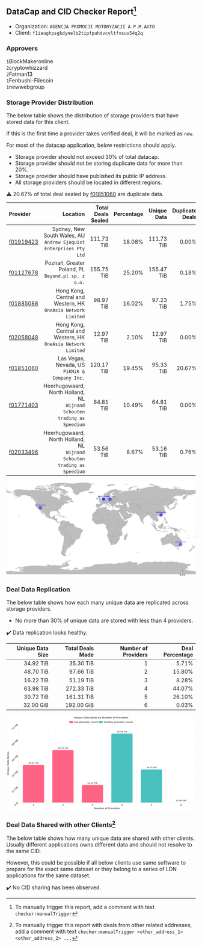 ## DataCap and CID Checker Report[^1]
 - Organization: `AGENCJA PROMOCJI MOTORYZACJI A.P.M.AUTO`
 - Client: `f1ieughpsgkdynelb2tipfpuhdvcvltfvsuv54q2q`
### Approvers
`1`BlockMakeronline<br/>`2`cryptowhizzard<br/>`2`Fatman13<br/>`1`Fenbushi-Filecoin<br/>`1`newwebgroup

### Storage Provider Distribution
The below table shows the distribution of storage providers that have stored data for this client.

If this is the first time a provider takes verified deal, it will be marked as `new`.

For most of the datacap application, below restrictions should apply.
 - Storage provider should not exceed 30% of total datacap.
 - Storage provider should not be storing duplicate data for more than 20%.
 - Storage provider should have published its public IP address.
 - All storage providers should be located in different regions.

⚠️ 20.67% of total deal sealed by [f01851060](https://filfox.info/en/address/f01851060) are duplicate data.

| Provider                                              |                                                                    Location | Total Deals Sealed | Percentage | Unique Data | Duplicate Deals |
| :---------------------------------------------------- | --------------------------------------------------------------------------: | -----------------: | ---------: | ----------: | --------------: |
| [f01919423](https://filfox.info/en/address/f01919423) |       Sydney, New South Wales, AU<br/>`Andrew Sjoquist Enterprises Pty Ltd` |         111.73 TiB |     18.08% |  111.73 TiB |           0.00% |
| [f01127678](https://filfox.info/en/address/f01127678) |                       Poznań, Greater Poland, PL<br/>`Beyond.pl sp. z o.o.` |         155.75 TiB |     25.20% |  155.47 TiB |           0.18% |
| [f01885088](https://filfox.info/en/address/f01885088) |            Hong Kong, Central and Western, HK<br/>`OneAsia Network Limited` |          98.97 TiB |     16.02% |   97.23 TiB |           1.75% |
| [f02058048](https://filfox.info/en/address/f02058048) |            Hong Kong, Central and Western, HK<br/>`OneAsia Network Limited` |          12.97 TiB |      2.10% |   12.97 TiB |           0.00% |
| [f01851060](https://filfox.info/en/address/f01851060) |                           Las Vegas, Nevada, US<br/>`PiKNiK & Company Inc.` |         120.17 TiB |     19.45% |   95.33 TiB |          20.67% |
| [f01771403](https://filfox.info/en/address/f01771403) | Heerhugowaard, North Holland, NL<br/>`Wijnand Schouten trading as Speedium` |          64.81 TiB |     10.49% |   64.81 TiB |           0.00% |
| [f02033496](https://filfox.info/en/address/f02033496) | Heerhugowaard, North Holland, NL<br/>`Wijnand Schouten trading as Speedium` |          53.56 TiB |      8.67% |   53.16 TiB |           0.76% |

<img src="https://raw.githubusercontent.com/data-preservation-programs/filplus-checker-assets/main/filecoin-project/filecoin-plus-large-datasets/issues/928/1679389747504.png"/>

### Deal Data Replication
The below table shows how each many unique data are replicated across storage providers.

- No more than 30% of unique data are stored with less than 4 providers.

✔️ Data replication looks healthy.

| Unique Data Size | Total Deals Made | Number of Providers | Deal Percentage |
| ---------------: | ---------------: | ------------------: | --------------: |
|        34.92 TiB |        35.30 TiB |                   1 |           5.71% |
|        48.70 TiB |        97.66 TiB |                   2 |          15.80% |
|        16.22 TiB |        51.19 TiB |                   3 |           8.28% |
|        63.98 TiB |       272.33 TiB |                   4 |          44.07% |
|        30.72 TiB |       161.31 TiB |                   5 |          26.10% |
|        32.00 GiB |       192.00 GiB |                   6 |           0.03% |

<img src="https://raw.githubusercontent.com/data-preservation-programs/filplus-checker-assets/main/filecoin-project/filecoin-plus-large-datasets/issues/928/1679389748239.png"/>

### Deal Data Shared with other Clients[^3]
The below table shows how many unique data are shared with other clients.
Usually different applications owns different data and should not resolve to the same CID.

However, this could be possible if all below clients use same software to prepare for the exact same dataset or they belong to a series of LDN applications for the same dataset.

✔️ No CID sharing has been observed.

[^1]: To manually trigger this report, add a comment with text `checker:manualTrigger`

[^2]: Deals from those addresses are combined into this report as they are specified with `checker:manualTrigger`

[^3]: To manually trigger this report with deals from other related addresses, add a comment with text `checker:manualTrigger <other_address_1> <other_address_2> ...`
